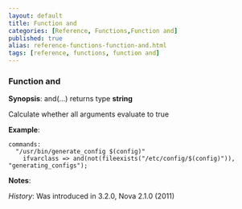 ```yaml
---
layout: default
title: Function and
categories: [Reference, Functions,Function and]
published: true
alias: reference-functions-function-and.html
tags: [reference, functions, function and]
---
```


### Function and

**Synopsis**: and(...) returns type **string**

  

Calculate whether all arguments evaluate to true

**Example**:  
   

```cf3
commands:
  "/usr/bin/generate_config $(config)"
    ifvarclass => and(not(fileexists("/etc/config/$(config)")), "generating_configs");
```

**Notes**:  
   
 *History*: Was introduced in 3.2.0, Nova 2.1.0 (2011)
